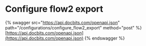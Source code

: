 # Configure flow2 export

{% swagger src="https://api.docbits.com/openapi.json" path="/configurations/configure_flow2_export" method="post" %}
[https://api.docbits.com/openapi.json](https://api.docbits.com/openapi.json)
{% endswagger %}
